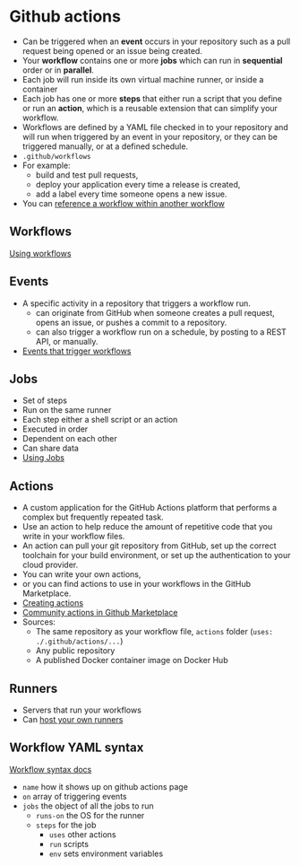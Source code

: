 # Github actions

- Can be triggered when an **event** occurs in your repository such as a pull request being opened or an issue being created.
- Your **workflow** contains one or more **jobs** which can run in **sequential** order or in **parallel**.
- Each job will run inside its own virtual machine runner, or inside a container
- Each job has one or more **steps** that either run a script that you define or run an **action**, which is a reusable extension that can simplify your workflow.
- Workflows are defined by a YAML file checked in to your repository and will run when triggered by an event in your repository, or they can be triggered manually, or at a defined schedule.
- `.github/workflows`
- For example:
  - build and test pull requests,
  - deploy your application every time a release is created,
  - add a label every time someone opens a new issue.
- You can [reference a workflow within another workflow](https://docs.github.com/en/actions/learn-github-actions/reusing-workflows)


## Workflows

[Using workflows](https://docs.github.com/en/actions/using-workflows)

## Events

- A specific activity in a repository that triggers a workflow run.
  - can originate from GitHub when someone creates a pull request, opens an issue, or pushes a commit to a repository.
  - can also trigger a workflow run on a schedule, by posting to a REST API, or manually.
- [Events that trigger workflows](https://docs.github.com/en/actions/reference/events-that-trigger-workflows)

## Jobs

- Set of steps
- Run on the same runner
- Each step either a shell script or an action
- Executed in order
- Dependent on each other
- Can share data
- [Using Jobs](https://docs.github.com/en/actions/using-jobs)

## Actions

- A custom application for the GitHub Actions platform that performs a complex but frequently repeated task.
- Use an action to help reduce the amount of repetitive code that you write in your workflow files.
-  An action can pull your git repository from GitHub, set up the correct toolchain for your build environment, or set up the authentication to your cloud provider.
- You can write your own actions,
- or you can find actions to use in your workflows in the GitHub Marketplace.
- [Creating actions](https://docs.github.com/en/actions/creating-actions)
- [Community actions in Github Marketplace](https://github.com/marketplace/actions/)
- Sources:
  - The same repository as your workflow file, `actions` folder (`uses: ./.github/actions/...`)
  - Any public repository
  - A published Docker container image on Docker Hub


## Runners

- Servers that run your workflows
- Can [host your own runners](https://docs.github.com/en/actions/hosting-your-own-runners)

## Workflow YAML syntax

[Workflow syntax docs](https://docs.github.com/en/actions/using-workflows/workflow-syntax-for-github-actions)

- `name` how it shows up on github actions page
- `on` array of triggering events
- `jobs` the object of all the jobs to run
  - `runs-on` the OS for the runner
  - `steps` for the job
    - `uses` other actions
    - `run` scripts
    - `env` sets environment variables

